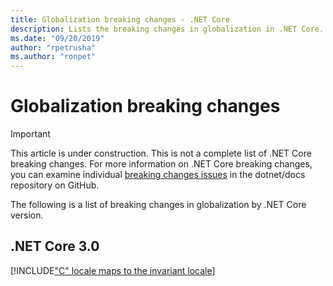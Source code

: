 ```yaml
---
title: Globalization breaking changes - .NET Core
description: Lists the breaking changes in globalization in .NET Core.
ms.date: "09/20/2019"
author: "rpetrusha"
ms.author: "ronpet"
---
```

# Globalization breaking changes 

> [!IMPORTANT]
> This article is under construction. This is not a complete list of .NET Core breaking changes. For more information on .NET Core breaking changes, you can examine individual [breaking changes issues](https://github.com/dotnet/docs/issues?q=is%3Aissue+is%3Aopen+label%3Abreaking-change) in the dotnet/docs repository on GitHub. 

The following is a list of breaking changes in globalization by .NET Core version.

## .NET Core 3.0

[!INCLUDE["C" locale maps to the invariant locale](~/includes/core-changes/globalization/c-locale-maps-to-invariant-locale.md)]
